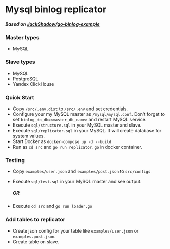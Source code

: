 # Mysql binlog replicator

##### Based on [JackShadow/go-binlog-example](https://github.com/JackShadow/go-binlog-example) 

### Master types
- MySQL

### Slave types
- MySQL
- PostgreSQL
- Yandex ClickHouse

### Quick Start
- Copy `/src/.env.dist` to `/src/.env` and set credentials.
- Configure your my MySQL master as `/mysql/mysql.conf`. 
Don't forget to set `binlog_do_db=<master_db_name>` and restart MySQL service.
- Execute `sql/structure.sql` in your MySQL master and slave.
- Execute `sql/replicator.sql` in your MySQL. It will create database for system values.
- Start Docker as `docker-compose up -d --build`
- Run as `cd src` and `go run replicator.go` in docker container.

### Testing

- Copy `examples/user.json` and `examples/post.json` to `src/configs`
- Execute `sql/test.sql` in your MySQL master and see output.

  ##### OR 

- Execute `cd src` and `go run loader.go`

### Add tables to replicator

- Create json config for your table like `examples/user.json` or `examples.post.json`.
- Create table on slave.